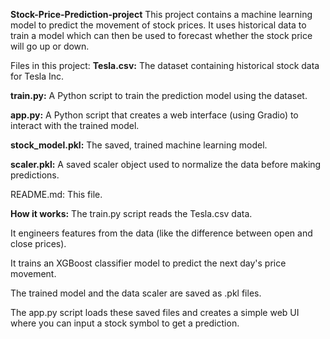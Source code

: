 **Stock-Price-Prediction-project**
This project contains a machine learning model to predict the movement of stock prices. It uses historical data to train a model which can then be used to forecast whether the stock price will go up or down.

Files in this project:
**Tesla.csv:** The dataset containing historical stock data for Tesla Inc.

**train.py:** A Python script to train the prediction model using the dataset.

**app.py:** A Python script that creates a web interface (using Gradio) to interact with the trained model.

**stock_model.pkl:** The saved, trained machine learning model.

**scaler.pkl:** A saved scaler object used to normalize the data before making predictions.

README.md: This file.

**How it works:**
The train.py script reads the Tesla.csv data.

It engineers features from the data (like the difference between open and close prices).

It trains an XGBoost classifier model to predict the next day's price movement.

The trained model and the data scaler are saved as .pkl files.

The app.py script loads these saved files and creates a simple web UI where you can input a stock symbol to get a prediction.

